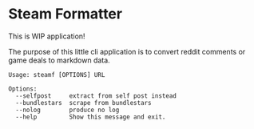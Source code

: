 # Steam Formatter

This is WIP application!

The purpose of this little cli application is to convert reddit comments or game deals to markdown data.

```
Usage: steamf [OPTIONS] URL

Options:
  --selfpost     extract from self post instead
  --bundlestars  scrape from bundlestars
  --nolog        produce no log
  --help         Show this message and exit.
```
